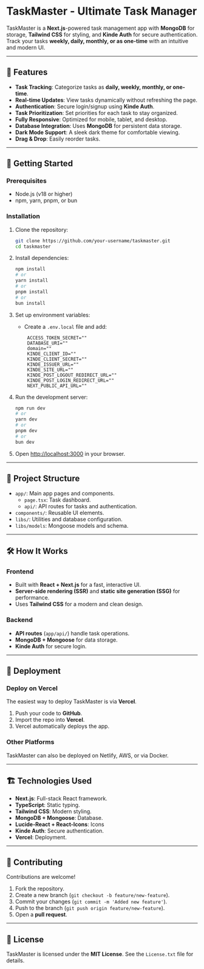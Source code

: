 
# TaskMaster - Ultimate Task Manager

TaskMaster is a **Next.js**-powered task management app with **MongoDB** for storage, **Tailwind CSS** for styling, and **Kinde Auth** for secure authentication. Track your tasks **weekly, daily, monthly, or as one-time** with an intuitive and modern UI.

---

## 🚀 Features

- **Task Tracking**: Categorize tasks as **daily, weekly, monthly, or one-time**.
- **Real-time Updates**: View tasks dynamically without refreshing the page.
- **Authentication**: Secure login/signup using **Kinde Auth**.
- **Task Prioritization**: Set priorities for each task to stay organized.
- **Fully Responsive**: Optimized for mobile, tablet, and desktop.
- **Database Integration**: Uses **MongoDB** for persistent data storage.
- **Dark Mode Support**: A sleek dark theme for comfortable viewing.
- **Drag & Drop**: Easily reorder tasks.

---

## 📌 Getting Started

### Prerequisites

- Node.js (v18 or higher)
- npm, yarn, pnpm, or bun

### Installation

1. Clone the repository:
   ```bash
   git clone https://github.com/your-username/taskmaster.git
   cd taskmaster
   ```

2. Install dependencies:
   ```bash
   npm install
   # or
   yarn install
   # or
   pnpm install
   # or
   bun install
   ```

3. Set up environment variables:
   - Create a `.env.local` file and add:
     ```env
      ACCESS_TOKEN_SECRET=""
      DATABASE_URI=""
      domain=""
      KINDE_CLIENT_ID=""
      KINDE_CLIENT_SECRET=""
      KINDE_ISSUER_URL=""
      KINDE_SITE_URL=""
      KINDE_POST_LOGOUT_REDIRECT_URL=""
      KINDE_POST_LOGIN_REDIRECT_URL=""
      NEXT_PUBLIC_API_URL=""
     ```

4. Run the development server:
   ```bash
   npm run dev
   # or
   yarn dev
   # or
   pnpm dev
   # or
   bun dev
   ```

5. Open [http://localhost:3000](http://localhost:3000) in your browser.

---

## 📂 Project Structure

- `app/`: Main app pages and components.
  - `page.tsx`: Task dashboard.
  - `api/`: API routes for tasks and authentication.
- `components/`: Reusable UI elements.
- `libs/`: Utilities and database configuration.
- `libs/models`: Mongoose models and schema.

---

## 🛠️ How It Works

### Frontend
- Built with **React + Next.js** for a fast, interactive UI.
- **Server-side rendering (SSR)** and **static site generation (SSG)** for performance.
- Uses **Tailwind CSS** for a modern and clean design.

### Backend
- **API routes** (`app/api/`) handle task operations.
- **MongoDB + Mongoose** for data storage.
- **Kinde Auth** for secure login.

---

## 🚀 Deployment

### Deploy on Vercel
The easiest way to deploy TaskMaster is via **Vercel**.

1. Push your code to **GitHub**.
2. Import the repo into **Vercel**.
3. Vercel automatically deploys the app.

### Other Platforms
TaskMaster can also be deployed on Netlify, AWS, or via Docker.

---

## 🏗️ Technologies Used

- **Next.js**: Full-stack React framework.
- **TypeScript**: Static typing.
- **Tailwind CSS**: Modern styling.
- **MongoDB + Mongoose**: Database.
- **Lucide-React + React-Icons**: Icons
- **Kinde Auth**: Secure authentication.
- **Vercel**: Deployment.

---

## 🤝 Contributing

Contributions are welcome!

1. Fork the repository.
2. Create a new branch (`git checkout -b feature/new-feature`).
3. Commit your changes (`git commit -m 'Added new feature'`).
4. Push to the branch (`git push origin feature/new-feature`).
5. Open a **pull request**.

---

## 📜 License

TaskMaster is licensed under the **MIT License**. See the `License.txt` file for details.
